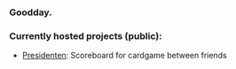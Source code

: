 ### Goodday.

### Currently hosted projects (public):
- [Presidenten](presidenten.ddns.net): Scoreboard for cardgame between friends
